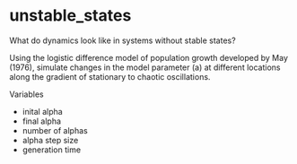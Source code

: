 unstable_states
===============

What do dynamics look like in systems without stable states?

Using the logistic difference model of population growth developed by
May (1976), simulate changes in the model parameter (a) at different
locations along the gradient of stationary to chaotic oscillations.

Variables
- inital alpha
- final alpha
- number of alphas
- alpha step size
- generation time

